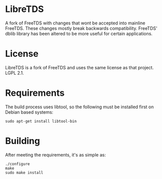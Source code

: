 # LibreTDS
A fork of FreeTDS with changes that wont be accepted into mainline FreeTDS.
These changes mostly break backwards compatibility. FreeTDS' dblib library
has been altered to be more useful for certain applications.

# License
LibreTDS is a fork of FreeTDS and uses the same license as that project.
LGPL 2.1.

# Requirements
The build process uses libtool, so the following must be installed first
on Debian based systems:
```
sudo apt-get install libtool-bin
```

# Building
After meeting the requirements, it's as simple as:

```
./configure
make
sudo make install
```

